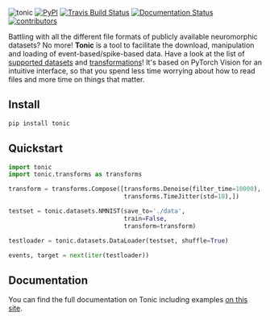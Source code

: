 ![tonic](tonic-logo-padded.png)
[![PyPI](https://img.shields.io/pypi/v/tonic)](https://pypi.org/project/tonic/)
[![Travis Build Status](https://travis-ci.com/neuromorphs/tonic.svg?branch=master)](https://travis-ci.com/neuromorphs/tonic)
[![Documentation Status](https://readthedocs.org/projects/tonic/badge/?version=latest)](https://tonic.readthedocs.io/en/latest/?badge=latest)
[![contributors](https://img.shields.io/github/contributors-anon/neuromorphs/tonic)](https://github.com/neuromorphs/tonic/pulse)

Battling with all the different file formats of publicly available neuromorphic datasets? No more!
**Tonic** is a tool to facilitate the download, manipulation and loading of event-based/spike-based data. Have a look at the list of [supported datasets](https://tonic.readthedocs.io/en/latest/datasets.html) and [transformations](https://tonic.readthedocs.io/en/latest/transformations.html)!
It's based on PyTorch Vision for an intuitive interface, so that you spend less time worrying about how to read files and more time on things that matter.

## Install
```bash
pip install tonic
```

## Quickstart
```python
import tonic
import tonic.transforms as transforms

transform = transforms.Compose([transforms.Denoise(filter_time=10000),
                                transforms.TimeJitter(std=10),])

testset = tonic.datasets.NMNIST(save_to='./data',
                                train=False,
                                transform=transform)

testloader = tonic.datasets.DataLoader(testset, shuffle=True)

events, target = next(iter(testloader))
```
## Documentation
You can find the full documentation on Tonic  including examples [on this site](https://tonic.readthedocs.io/en/latest/index.html).
